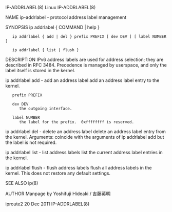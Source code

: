 IP-ADDRLABEL(8)								     Linux							       IP-ADDRLABEL(8)

NAME
       ip-addrlabel - protocol address label management

SYNOPSIS
       ip addrlabel  { COMMAND | help }

       ip addrlabel { add | del } prefix PREFIX [ dev DEV ] [ label NUMBER ]

       ip addrlabel { list | flush }

DESCRIPTION
       IPv6 address labels are used for address selection; they are described in RFC 3484. Precedence is managed by userspace, and only the label itself is
       stored in the kernel.

   ip addrlabel add - add an address label
       add an address label entry to the kernel.

       prefix PREFIX

       dev DEV
	      the outgoing interface.

       label NUMBER
	      the label for the prefix.	 0xffffffff is reserved.

   ip addrlabel del - delete an address label
       delete an address label entry from the kernel.  Arguments: coincide with the arguments of ip addrlabel add but the label is not required.

   ip addrlabel list - list address labels
       list the current address label entries in the kernel.

   ip addrlabel flush - flush address labels
       flush all address labels in the kernel. This does not restore any default settings.

SEE ALSO
       ip(8)

AUTHOR
       Manpage by Yoshifuji Hideaki / 吉藤英明

iproute2								  20 Dec 2011							       IP-ADDRLABEL(8)
